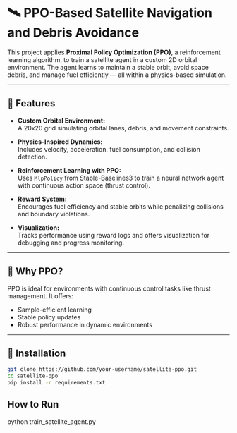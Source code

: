 # 🛰️ PPO-Based Satellite Navigation and Debris Avoidance

This project applies **Proximal Policy Optimization (PPO)**, a reinforcement learning algorithm, to train a satellite agent in a custom 2D orbital environment. The agent learns to maintain a stable orbit, avoid space debris, and manage fuel efficiently — all within a physics-based simulation.

---

## 🚀 Features

- **Custom Orbital Environment:**  
  A 20x20 grid simulating orbital lanes, debris, and movement constraints.
  
- **Physics-Inspired Dynamics:**  
  Includes velocity, acceleration, fuel consumption, and collision detection.

- **Reinforcement Learning with PPO:**  
  Uses `MlpPolicy` from Stable-Baselines3 to train a neural network agent with continuous action space (thrust control).

- **Reward System:**  
  Encourages fuel efficiency and stable orbits while penalizing collisions and boundary violations.

- **Visualization:**  
  Tracks performance using reward logs and offers visualization for debugging and progress monitoring.

---

## 🧠 Why PPO?

PPO is ideal for environments with continuous control tasks like thrust management. It offers:
- Sample-efficient learning
- Stable policy updates
- Robust performance in dynamic environments

---

## 🧪 Installation

```bash
git clone https://github.com/your-username/satellite-ppo.git
cd satellite-ppo
pip install -r requirements.txt
```
## How to Run

python train_satellite_agent.py
